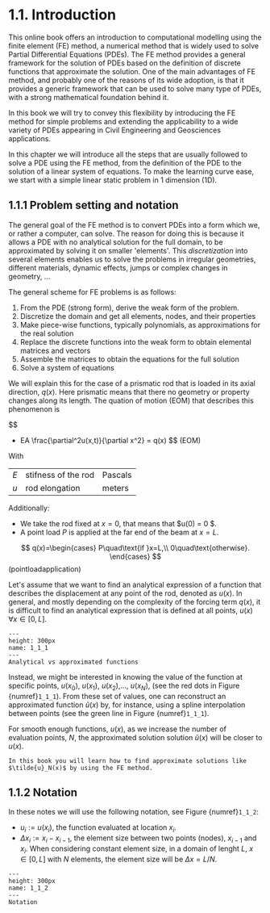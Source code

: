 # 1.1. Introduction  

This online book offers an introduction to computational modelling using the finite element (FE) method, a numerical method that is widely used to solve Partial Differential Equations (PDEs). The FE method provides a general framework for the solution of PDEs based on the definition of discrete functions that approximate the solution. One of the main advantages of FE method, and probably one of the reasons of its wide adoption, is that it provides a generic framework that can be used to solve many type of PDEs, with a strong mathematical foundation behind it. 

In this book we will try to convey this flexibility by introducing the FE method for simple problems and extending the applicability to a wide variety of PDEs appearing in Civil Engineering and Geosciences applications. 

In this chapter we will introduce all the steps that are usually followed to solve a PDE using the FE method, from the definition of the PDE to the solution of a linear system of equations. To make the learning curve ease, we start with a simple linear static problem in 1 dimension (1D).

<!-- For this purpose, both linear and non-linear problems will be demonstrated. The FEM is a broadly used numerical tool that solves PDEs. The areas of application range from solid and structural mechanics to fluid mechanics. In recent years the application of such a method for solving complex physical phenomena end geometries is receiving more attention and is more frequently applied are it is bound with computational power. To be more specific, when a domain is discretised using FEM, a system of linear equations is built. Then, this matrix is solved numerically, using the available computational power. -->

## 1.1.1 Problem setting and notation

The general goal of the FE method is to convert PDEs into a form which we, or rather a computer, can solve. The reason for doing this is because it allows a PDE with no analytical solution for the full domain, to be approximated by solving it on smaller 'elements'. This *discretization* into several elements enables us to solve the problems in irregular geometries, different materials, dynamic effects, jumps or complex changes in geometry, ...

The general scheme for FE problems is as follows:
1. From the PDE (strong form), derive the weak form of the problem.
2. Discretize the domain and get all elements, nodes, and their properties
3. Make piece-wise functions, typically polynomials, as approximations for the real solution
3. Replace the discrete functions into the weak form to obtain elemental matrices and vectors
4. Assemble the matrices to obtain the equations for the full solution
5. Solve a system of equations

We will explain this for the case of a prismatic rod that is loaded in its axial direction, $q(x)$. Here prismatic means that there no geometry or property changes along its length. The quation of motion (EOM) that describes this phenomenon is 

$$ 
- EA \frac{\partial^2u(x,t)}{\partial x^2} = q(x) 
$$ (EOM)

With

| | | |
| --- | --- | --- |
| $E$ | stifness of the rod | Pascals |
| $u$ | rod elongation | meters |

Additionally:
- We take the rod fixed at $x=0$, that means that $u(0) = 0 $. 
- A point load $P$ is applied at the far end of the beam at $x=L$.

$$ 
q(x)=\begin{cases}
P\quad\text{if }x=L,\\
0\quad\text{otherwise}.
\end{cases} 
$$ (pointloadapplication)

Let's assume that we want to find an analytical expression of a function that describes the displacement at any point of the rod, denoted as $u(x)$. In general, and mostly depending on the complexity of the forcing term $q(x)$, it is difficult to find an analytical expression that is defined at all points, $u(x)\, ∀ x\in[0,L]$.

```{figure} .././images/Chapter1/1_1_1.png
---
height: 300px
name: 1_1_1
---
Analytical vs approximated functions
```

Instead, we might be interested in knowing the value of the function at specific points, $u(x_0)$, $u(x_1)$, $u(x_2)$,..., $u(x_N)$, (see the red dots in Figure {numref}`1_1_1`). From these set of values, one can reconstruct an approximated function $\tilde{u}(x)$ by, for instance, using a spline interpolation between points (see the green line in Figure {numref}`1_1_1`).

For smooth enough functions, $u(x)$, as we increase the number of evaluation points, $N$, the approximated solution solution $\tilde{u}(x)$ will be closer to $u(x)$.

```{admonition} What's ahead?
In this book you will learn how to find approximate solutions like $\tilde{u}_N(x)$ by using the FE method. 
```

## 1.1.2 Notation

In these notes we will use the following notation, see Figure {numref}`1_1_2`: 
* $u_i:=u(x_i)$, the function evaluated at location $x_i$. 
* $\Delta x_i:=x_i-x_{i-1}$, the element size between two points (nodes), $x_{i-1}$ and $x_i$.
When considering constant element size, in a domain of lenght $L$, $x\in[0,L]$ with $N$ elements, the element size will be $\Delta x=L/N$.

```{figure} .././images/Chapter1/1_1_2.png
---
height: 300px
name: 1_1_2
---
Notation
```
